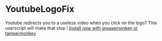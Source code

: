 # YoutubeLogoFix
Youtube redirects you to a useless video when you click on the logo? This userscript will make that stop !
[Install now with greasemonkey or tampermonkey](https://github.com/CrocodileCroco/YoutubeLogoFix/raw/master/youtubelogofix.user.js)
